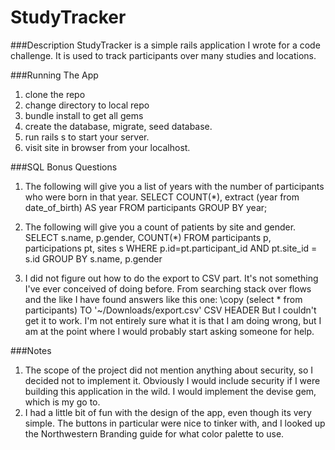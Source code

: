 # StudyTracker

###Description
StudyTracker is a simple rails application I wrote for a code challenge. It is used to track participants over many studies and locations. 

###Running The App

1. clone the repo
2. change directory to local repo
3. bundle install to get all gems
4. create the database, migrate, seed database.
5. run rails s to start your server.
6. visit site in browser from your localhost.

###SQL Bonus Questions

1. The following will give you a list of years with the number of participants who were born in that year.
    SELECT COUNT(*), extract (year from date_of_birth) AS year FROM participants GROUP BY year;

2. The following will give you a count of patients by site and gender.
    SELECT s.name, p.gender, COUNT(*) FROM participants p, participations pt, sites s WHERE p.id=pt.participant_id AND pt.site_id = s.id GROUP BY s.name, p.gender

3. I did not figure out how to do the export to CSV part. It's not something I've ever conceived of doing before. From searching stack over flows and the like I have found answers like this one:
    \copy (select * from participants) TO '~/Downloads/export.csv' CSV HEADER
But I couldn't get it to work. I'm not entirely sure what it is that I am doing wrong, but I am at the point where I would probably start asking someone for help.

###Notes
1. The scope of the project did not mention anything about security, so I decided not to implement it. Obviously I would include security if I were building this application in the wild. I would implement the devise gem, which is my go to.
2. I had a little bit of fun with the design of the app, even though its very simple. The buttons in particular were nice to tinker with, and I looked up the Northwestern Branding guide for what color palette to use.
